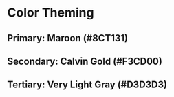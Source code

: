 # Color Theming

## Primary: Maroon (#8CT131)

## Secondary: Calvin Gold (#F3CD00)

## Tertiary: Very Light Gray (#D3D3D3)
